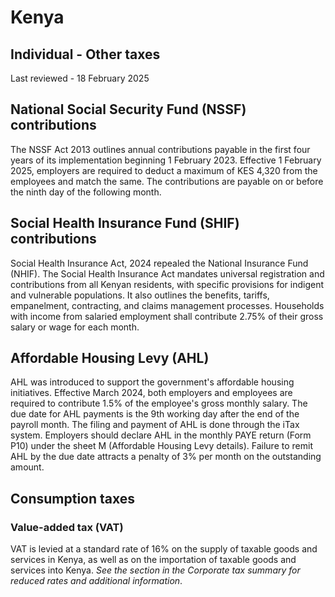 # Kenya
## Individual - Other taxes
Last reviewed - 18 February 2025
## National Social Security Fund (NSSF) contributions
The NSSF Act 2013 outlines annual contributions payable in the first four years of its implementation beginning 1 February 2023. Effective 1 February 2025, employers are required to deduct a maximum of KES 4,320 from the employees and match the same. The contributions are payable on or before the ninth day of the following month. 
## Social Health Insurance Fund (SHIF) contributions
Social Health Insurance Act, 2024 repealed the National Insurance Fund (NHIF). The Social Health Insurance Act mandates universal registration and contributions from all Kenyan residents, with specific provisions for indigent and vulnerable populations. It also outlines the benefits, tariffs, empanelment, contracting, and claims management processes.
Households with income from salaried employment shall contribute 2.75% of their gross salary or wage for each month. 
## Affordable Housing Levy (AHL)
AHL was introduced to support the government's affordable housing initiatives. Effective March 2024, both employers and employees are required to contribute 1.5% of the employee's gross monthly salary. The due date for AHL payments is the 9th working day after the end of the payroll month.
The filing and payment of AHL is done through the iTax system. Employers should declare AHL in the monthly PAYE return (Form P10) under the sheet M (Affordable Housing Levy details).
Failure to remit AHL by the due date attracts a penalty of 3% per month on the outstanding amount.
## Consumption taxes
### Value-added tax (VAT)
VAT is levied at a standard rate of 16% on the supply of taxable goods and services in Kenya, as well as on the importation of taxable goods and services into Kenya. _See the section in the Corporate tax summary for reduced rates and additional information_.
